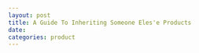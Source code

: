 ```yaml
---
layout: post
title: A Guide To Inheriting Someone Eles'e Products
date: 
categories: product
---
```



